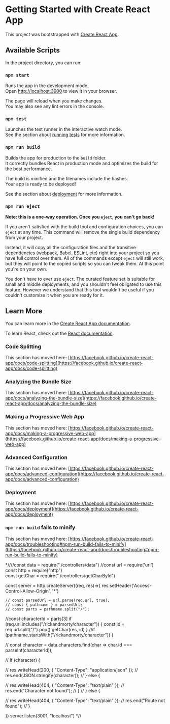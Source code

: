# Getting Started with Create React App

This project was bootstrapped with [Create React App](https://github.com/facebook/create-react-app).

## Available Scripts

In the project directory, you can run:

### `npm start`

Runs the app in the development mode.\
Open [http://localhost:3000](http://localhost:3000) to view it in your browser.

The page will reload when you make changes.\
You may also see any lint errors in the console.

### `npm test`

Launches the test runner in the interactive watch mode.\
See the section about [running tests](https://facebook.github.io/create-react-app/docs/running-tests) for more information.

### `npm run build`

Builds the app for production to the `build` folder.\
It correctly bundles React in production mode and optimizes the build for the best performance.

The build is minified and the filenames include the hashes.\
Your app is ready to be deployed!

See the section about [deployment](https://facebook.github.io/create-react-app/docs/deployment) for more information.

### `npm run eject`

**Note: this is a one-way operation. Once you `eject`, you can't go back!**

If you aren't satisfied with the build tool and configuration choices, you can `eject` at any time. This command will remove the single build dependency from your project.

Instead, it will copy all the configuration files and the transitive dependencies (webpack, Babel, ESLint, etc) right into your project so you have full control over them. All of the commands except `eject` will still work, but they will point to the copied scripts so you can tweak them. At this point you're on your own.

You don't have to ever use `eject`. The curated feature set is suitable for small and middle deployments, and you shouldn't feel obligated to use this feature. However we understand that this tool wouldn't be useful if you couldn't customize it when you are ready for it.

## Learn More

You can learn more in the [Create React App documentation](https://facebook.github.io/create-react-app/docs/getting-started).

To learn React, check out the [React documentation](https://reactjs.org/).

### Code Splitting

This section has moved here: [https://facebook.github.io/create-react-app/docs/code-splitting](https://facebook.github.io/create-react-app/docs/code-splitting)

### Analyzing the Bundle Size

This section has moved here: [https://facebook.github.io/create-react-app/docs/analyzing-the-bundle-size](https://facebook.github.io/create-react-app/docs/analyzing-the-bundle-size)

### Making a Progressive Web App

This section has moved here: [https://facebook.github.io/create-react-app/docs/making-a-progressive-web-app](https://facebook.github.io/create-react-app/docs/making-a-progressive-web-app)

### Advanced Configuration

This section has moved here: [https://facebook.github.io/create-react-app/docs/advanced-configuration](https://facebook.github.io/create-react-app/docs/advanced-configuration)

### Deployment

This section has moved here: [https://facebook.github.io/create-react-app/docs/deployment](https://facebook.github.io/create-react-app/docs/deployment)

### `npm run build` fails to minify

This section has moved here: [https://facebook.github.io/create-react-app/docs/troubleshooting#npm-run-build-fails-to-minify](https://facebook.github.io/create-react-app/docs/troubleshooting#npm-run-build-fails-to-minify)

*////const data = require("./controllers/data")
//const url = require('url')
const  http = require("http")  
const getChar = require("./controllers/getCharById")

const server = http.createServer((req, res)=>{
    res.setHeader('Access-Control-Allow-Origin', '*')

    // const parsedUrl = url.parse(req.url, true);
    // const { pathname } = parsedUrl;
    // const parts = pathname.split("/");

   //const characterId = parts[3]
   if (req.url.includes("/rickandmorty/character"))  {
   const id = req.url.split("/").pop()
    getChar(res, id)
   }
 //if (pathname.startsWith("/rickandmorty/character")) {
    
    
    
   // const character = data.characters.find(char => char.id === parseInt(characterId));
    
  //   if (character) {
      
  //     res.writeHead(200, { "Content-Type": "application/json" });
  //     res.end(JSON.stringify(character));
  //   } else {
     
  //     res.writeHead(404, { "Content-Type": "text/plain" });
  //     res.end("Character not found");
  //   }
  // } else {
    
  //   res.writeHead(404, { "Content-Type": "text/plain" });
  //   res.end("Route not found");
  // }

})
server.listen(3001, "localhost")
*//